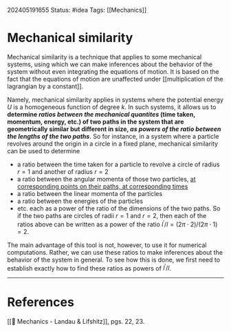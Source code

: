 202405191655
Status: #idea
Tags: [[Mechanics]]

# Mechanical similarity

Mechanical similarity is a technique that applies to some mechanical systems, using which we can make inferences about the behavior of the system without even integrating the equations of motion. It is based on the fact that the equations of motion are unaffected under [[multiplication of the lagrangian by a constant]].

Namely, mechanical similarity applies in systems where the potential energy $U$ is a homogeneous function of degree $k$. In such systems, it allows us to **determine *ratios between the mechanical quantites* (time taken, momentum, energy, etc.) of two paths in the system that are geometrically similar but different in size, *as powers of the ratio between the lengths* *of the two paths***. So for instance, in a system where a particle revolves around the origin in a circle in a fixed plane, mechanical similarity can be used to determine
- a ratio between the time taken for a particle to revolve a circle of radius $r=1$ and another of radius $r=2$
- a ratio between the angular momenta of those two particles, [at corresponding points on their paths, at corresponding times](obsidian://open?vault=Vaults&file=Monologue%2FZETTELKASTEN%2FConservation%20of%20proportions%20under%20scaling%20paths%20of%20homogeneous%20potentials)
- a ratio between the linear momenta of the particles
- a ratio between the energies of the particles
- etc.
each as a power of the ratio of the dimensions of the two paths. So if the two paths are circles of radii $r=1$ and $r=2$, then each of the ratios above can be written as a power of the ratio $l^\prime/l=(2\pi\cdot2)/(2\pi\cdot1)=2$. 

The main advantage of this tool is not, however, to use it for numerical computations. Rather, we can use these ratios to make inferences about the behavior of the system in general. To see how this is done, we first need to establish exactly how to find these ratios as powers of $l^\prime/l$.



___
# References
[[📕 Mechanics - Landau & Lifshitz]], pgs. 22, 23.